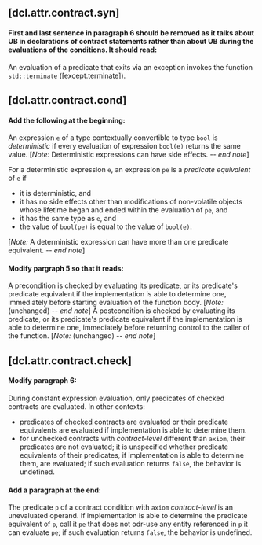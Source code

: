 


## [dcl.attr.contract.syn] 
#### First and last sentence in paragraph 6 should be removed as it talks about UB in declarations of contract statements rather than about UB during the evaluations of the conditions. It should read:

An evaluation of a predicate that exits via an exception invokes the function `std::terminate` ([except.terminate]).



## [dcl.attr.contract.cond]
#### Add the following at the beginning:

An expression `e` of a type contextually convertible to type `bool` is *deterministic* if every evaluation of expression `bool(e)`
returns the same value. [*Note:* Deterministic expressions can have side effects. *-- end note*]

For a deterministic expression `e`, an expression `pe` is a *predicate equivalent* of `e` if 

* it is deterministic, and
* it has no side effects other than modifications of non-volatile objects whose lifetime 
  began and ended within the evaluation of `pe`, and
* it has the same type as `e`, and
* the value of `bool(pe)` is equal to the value of `bool(e)`.

[*Note:* A deterministic expression can have more than one predicate equivalent. *-- end note*]


#### Modify pargraph 5 so that it reads:


A precondition is checked by evaluating its predicate, or its predicate's predicate equivalent
if the implementation is able to determine one, immediately before starting evaluation of the function body.
[*Note:* (unchanged) *-- end note*]
A postcondition is checked by evaluating its predicate, or its predicate's predicate equivalent
if the implementation is able to determine one, immediately before returning control to the caller of the function.
[*Note:* (unchanged) *-- end note*]


## [dcl.attr.contract.check]

#### Modify paragraph 6:

During constant expression evaluation, only predicates of checked contracts are evaluated.
In other contexts:

* predicates of checked contracts are evaluated or their predicate equivalents are evaluated if implementation is able to 
  determine them.
* for unchecked contracts with *contract-level* different than `axiom`, their predicates are not evaluated;
  it is unspecified whether predicate equivalents of their predicates, if implementation is able to determine them,
  are evaluated; if such evaluation returns `false`, the behavior is undefined.

#### Add a paragraph at the end:

The predicate `p` of a contract condition with `axiom` *contract-level* is an unevaluated operand. 
If implementation is able to determine the predicate equivalent of `p`, call it `pe` that does not odr-use any entity referenced in `p` it can evaluate `pe`; if such evaluation returns `false`, the behavior is undefined.
